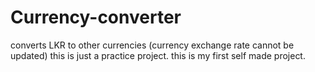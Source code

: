 # Currency-converter
converts LKR to other currencies (currency exchange rate cannot be updated)
this is just a practice project.
this is my first self made project.

